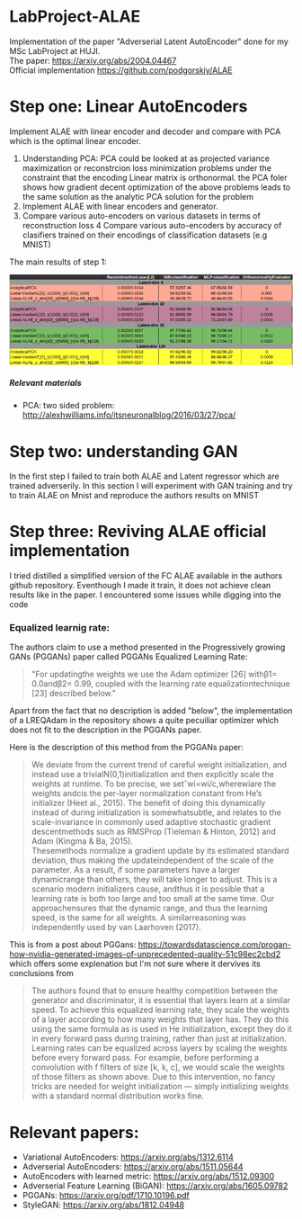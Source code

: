 # LabProject-ALAE
Implementation of the paper "Adverserial Latent AutoEncoder" done for my MSc LabProject at HUJI. \
The paper: https://arxiv.org/abs/2004.04467 \
Official implementation https://github.com/podgorskiy/ALAE

# Step one: Linear AutoEncoders
Implement ALAE with linear encoder and decoder and compare with PCA which is the optimal linear encoder. 
1. Understanding PCA: PCA could be looked at as projected variance maximization 
    or reconstrcion loss minimization problems under the constraint that the encoding Linear
    matrix is orthonormal.
    the PCA foler shows how gradient decent optimization of the above problems leads to the 
    same solution as the analytic PCA solution for the problem
2. Implement ALAE with linear encoders and generator.
3. Compare various auto-encoders on various datasets in terms of reconstruction loss
4  Compare various auto-encoders by accuracy of clasifiers trained on their encodings 
    of classification datasets (e.g MNIST)
   
The main results of step 1:

![alt text](assets/Mnist-trainig.png)

##### Relevant materials #####
- PCA: two sided problem: http://alexhwilliams.info/itsneuronalblog/2016/03/27/pca/

# Step two: understanding GAN
In the first step I failed to train both ALAE and Latent regressor which are trained adverserily.
In this section I will experiment with GAN training and try to train ALAE on Mnist and
reproduce the authors results on MNIST

# Step three: Reviving ALAE official implementation
I tried distilled a simplified version of the FC ALAE available in the authors github repository.
Eventhough I made it train, it does not achieve clean results like in the paper.
I encountered some issues while digging into the code
### Equalized learnig rate:
The authors claim to use a method presented in the Progressively growing GANs (PGGANs) paper called
PGGANs Equalized Learning Rate: 
>"For updatingthe weights we use the Adam optimizer [26] withβ1= 0.0andβ2= 0.99,
 coupled with the learning rate equalizationtechnique [23] described below."

Apart from the fact that no description is added "below", the implementation of a LREQAdam 
in the repository shows a quite pecuiliar optimizer which does not fit to the description in the PGGANs paper.

Here is the description of this method from the PGGANs paper:
>We deviate from the current trend of careful weight initialization, and instead use a trivialN(0,1)initialization and 
>then explicitly scale the weights at runtime.  To be precise, we setˆwi=wi/c,wherewiare the weights andcis the 
>per-layer normalization constant from He’s initializer (Heet al., 2015).   The benefit of doing this dynamically 
>instead of during initialization is somewhatsubtle, and relates to the scale-invariance in commonly used adaptive 
>stochastic gradient descentmethods such as RMSProp (Tieleman & Hinton, 2012) and Adam (Kingma & Ba, 2015).  
>Thesemethods normalize a gradient update by its estimated standard deviation, thus making the updateindependent 
>of the scale of the parameter.  As a result, if some parameters have a larger dynamicrange than others, they will
> take longer to adjust.  This is a scenario modern initializers cause, andthus it is possible that a learning rate 
>is both too large and too small at the same time. Our approachensures that the dynamic range, and thus the learning 
>speed, is the same for all weights.  A similarreasoning was independently used by van Laarhoven (2017).

This is from a post about PGGans: https://towardsdatascience.com/progan-how-nvidia-generated-images-of-unprecedented-quality-51c98ec2cbd2
which offers some explenation but I'm not sure where it dervives its conclusions from
>The authors found that to ensure healthy competition between the generator and discriminator, it is essential that 
>layers learn at a similar speed. To achieve this equalized learning rate, they scale the weights of a layer according 
>to how many weights that layer has. They do this using the same formula as is used in He initialization, except they 
>do it in every forward pass during training, rather than just at initialization.
Learning rates can be equalized across layers by scaling the weights before every forward pass. For example, before 
>performing a convolution with f filters of size [k, k, c], we would scale the weights of those filters as shown above.
>Due to this intervention, no fancy tricks are needed for weight initialization — simply initializing weights with a 
>standard normal distribution works fine.
>
# Relevant papers:
- Variational AutoEncoders: https://arxiv.org/abs/1312.6114
- Adverserial AutoEncoders: https://arxiv.org/abs/1511.05644
- AutoEncoders with learned metric: https://arxiv.org/abs/1512.09300
- Adverserial Feature Learning (BiGAN): https://arxiv.org/abs/1605.09782
- PGGANs: https://arxiv.org/pdf/1710.10196.pdf
- StyleGAN: https://arxiv.org/abs/1812.04948
